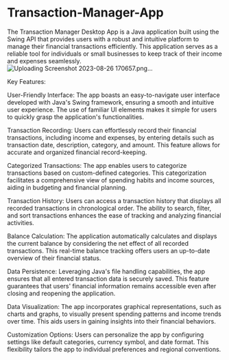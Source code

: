 # Transaction-Manager-App
The Transaction Manager Desktop App is a Java application built using the Swing API that provides users with a robust and intuitive platform to manage their financial transactions efficiently. This application serves as a reliable tool for individuals or small businesses to keep track of their income and expenses seamlessly.
![Uploading Screenshot 2023-08-26 170657.png…]()


Key Features:

User-Friendly Interface: The app boasts an easy-to-navigate user interface developed with Java's Swing framework, ensuring a smooth and intuitive user experience. The use of familiar UI elements makes it simple for users to quickly grasp the application's functionalities.

Transaction Recording: Users can effortlessly record their financial transactions, including income and expenses, by entering details such as transaction date, description, category, and amount. This feature allows for accurate and organized financial record-keeping.

Categorized Transactions: The app enables users to categorize transactions based on custom-defined categories. This categorization facilitates a comprehensive view of spending habits and income sources, aiding in budgeting and financial planning.

Transaction History: Users can access a transaction history that displays all recorded transactions in chronological order. The ability to search, filter, and sort transactions enhances the ease of tracking and analyzing financial activities.

Balance Calculation: The application automatically calculates and displays the current balance by considering the net effect of all recorded transactions. This real-time balance tracking offers users an up-to-date overview of their financial status.

Data Persistence: Leveraging Java's file handling capabilities, the app ensures that all entered transaction data is securely saved. This feature guarantees that users' financial information remains accessible even after closing and reopening the application.

Data Visualization: The app incorporates graphical representations, such as charts and graphs, to visually present spending patterns and income trends over time. This aids users in gaining insights into their financial behaviors.

Customization Options: Users can personalize the app by configuring settings like default categories, currency symbol, and date format. This flexibility tailors the app to individual preferences and regional conventions.
